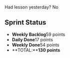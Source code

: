 Had lesson yesterday? No

## Sprint Status
-   **Weekly Backlog**59 points
-   **Daily Done**17 points
-   **Weekly Done**54 points
-   **TOTAL:****130 points**